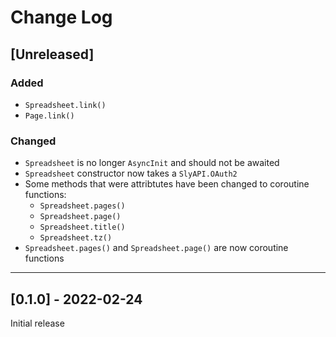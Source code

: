 # Change Log

## [Unreleased]

### Added
- `Spreadsheet.link()`
- `Page.link()`

### Changed
- `Spreadsheet` is no longer `AsyncInit` and should not be awaited
- `Spreadsheet` constructor now takes a `SlyAPI.OAuth2`
- Some methods that were attribtutes have been changed to coroutine functions:
    - `Spreadsheet.pages()`
    - `Spreadsheet.page()`
    - `Spreadsheet.title()`
    - `Spreadsheet.tz()`
- `Spreadsheet.pages()` and `Spreadsheet.page()` are now coroutine functions

---

## [0.1.0] - 2022-02-24
Initial release